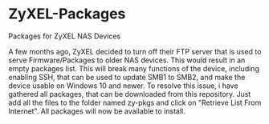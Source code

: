 # ZyXEL-Packages
Packages for ZyXEL NAS Devices

A few months ago, ZyXEL decided to turn off their FTP server that is used to serve Firmware/Packages to older NAS devices.
This would result in an empty packages list.
This will break many functions of the device, including enabling SSH, that can be used to update SMB1 to SMB2, and make the device usable on Windows 10 and newer.
To resolve this issue, i have gathered all packages, that can be downloaded from this repository.
Just add all the files to the folder named zy-pkgs and click on "Retrieve List From Internet".
All packages will now be available to install.
